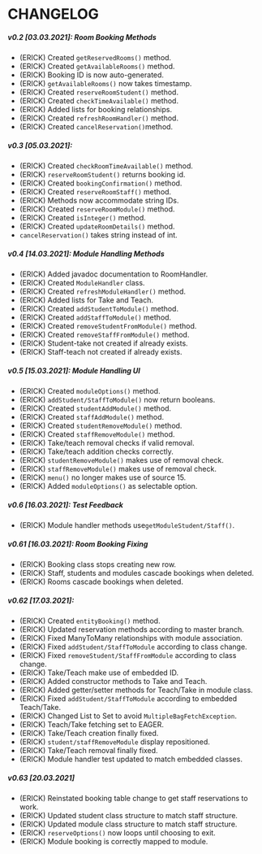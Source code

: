 # CHANGELOG

##### v0.2 [03.03.2021]: Room Booking Methods
* (ERICK) Created `getReservedRooms()` method.
* (ERICK) Created `getAvailableRooms()` method.
* (ERICK) Booking ID is now auto-generated.
* (ERICK) `getAvailableRooms()` now takes timestamp.
* (ERICK) Created `reserveRoomStudent()` method.
* (ERICK) Created `checkTimeAvailable()` method.
* (ERICK) Added lists for booking relationships.
* (ERICK) Created `refreshRoomHandler()` method.
* (ERICK) Created `cancelReservation()`method.

##### v0.3 [05.03.2021]: 
* (ERICK) Created `checkRoomTimeAvailable()` method.
* (ERICK) `reserveRoomStudent()` returns booking id.
* (ERICK) Created `bookingConfirmation()` method.
* (ERICK) Created `reserveRoomStaff()` method.
* (ERICK) Methods now accommodate string IDs.
* (ERICK) Created `reserveRoomModule()` method.
* (ERICK) Created `isInteger()` method.
* (ERICK) Created `updateRoomDetails()` method.
* `cancelReservation()` takes string instead of int.

##### v0.4 [14.03.2021]: Module Handling Methods
* (ERICK) Added javadoc documentation to RoomHandler.
* (ERICK) Created `ModuleHandler` class.
* (ERICK) Created `refreshModuleHandler()` method.
* (ERICK) Added lists for Take and Teach.
* (ERICK) Created `addStudentToModule()` method.
* (ERICK) Created `addStaffToModule()` method.
* (ERICK) Created `removeStudentFromModule()` method.
* (ERICK) Created `removeStaffFromModule()` method.
* (ERICK) Student-take not created if already exists.
* (ERICK) Staff-teach not created if already exists.

##### v0.5 [15.03.2021]: Module Handling UI
* (ERICK) Created `moduleOptions()` method.
* (ERICK) `addStudent/StaffToModule()` now return booleans.
* (ERICK) Created `studentAddModule()` method.
* (ERICK) Created `staffAddModule()` method.
* (ERICK) Created `studentRemoveModule()` method.
* (ERICK) Created `staffRemoveModule()` method.
* (ERICK) Take/teach removal checks if valid removal.
* (ERICK) Take/teach addition checks correctly.
* (ERICK) `studentRemoveModule()` makes use of removal check.
* (ERICK) `staffRemoveModule()` makes use of removal check.
* (ERICK)  `menu()` no longer makes use of source 15.
* (ERICK) Added `moduleOptions()` as selectable option.

##### v0.6 [16.03.2021]: Test Feedback 
* (ERICK) Module handler methods use`getModuleStudent/Staff()`.

##### v0.61 [16.03.2021]: Room Booking Fixing
* (ERICK) Booking class stops creating new row.
* (ERICK) Staff, students and modules cascade bookings when deleted.
* (ERICK) Rooms cascade bookings when deleted.

##### v0.62 [17.03.2021]: 
* (ERICK) Created `entityBooking()` method.
* (ERICK) Updated reservation methods according to master branch. 
* (ERICK) Fixed ManyToMany relationships with module association.
* (ERICK) Fixed `addStudent/StaffToModule` according to class change.
* (ERICK) Fixed `removeStudent/StaffFromModule` according to class change.
* (ERICK) Take/Teach make use of embedded ID.
* (ERICK) Added constructor methods to Take and Teach. 
* (ERICK) Added getter/setter methods for Teach/Take in module class.
* (ERICK) Fixed `addStudent/StaffToModule` according to embedded Teach/Take.
* (ERICK) Changed List to Set to avoid `MultipleBagFetchException`.
* (ERICK) Teach/Take fetching set to EAGER.
* (ERICK) Take/Teach creation finally fixed.
* (ERICK) `student/staffRemoveModule` display repositioned.
* (ERICK) Take/Teach removal finally fixed.
* (ERICK) Module handler test updated to match embedded classes.

##### v0.63 [20.03.2021]
* (ERICK) Reinstated booking table change to get staff reservations to work.
* (ERICK) Updated student class structure to match staff structure.
* (ERICK) Updated module class structure to match staff structure.
* (ERICK) `reserveOptions()` now loops until choosing to exit.
* (ERICK) Module booking is correctly mapped to module.
